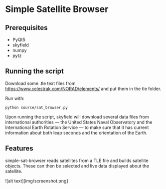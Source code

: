# Simple Satellite Browser

## Prerequisites

* PyQt5
* skyfield
* numpy
* pytz

## Running the script

Download some .tle text files from https://www.celestrak.com/NORAD/elements/ and put them in the tle folder.

Run with:

```
python source/sat_browser.py
```

Upon running the script, skyfield will download several data files from international authorities —
the United States Naval Observatory and the International Earth Rotation Service —
to make sure that it has current information about both leap seconds and the orientation of the Earth.

## Features

simple-sat-browser reads satellites from a TLE file and builds satellite objects.
These can then be selected and live data displayed about the satellite.

![alt text][img/screenshot.png]
